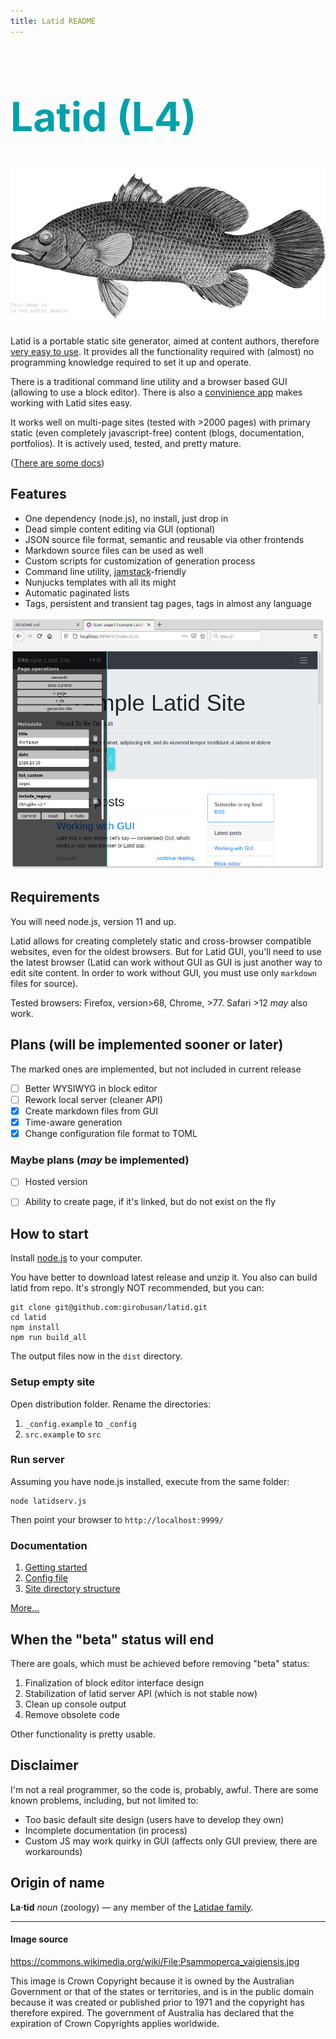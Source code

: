 ```yaml
---
title: Latid README
---
```

<span style='color:#00a1ab'>
<h1 style='font-size:4rem'> Latid (L4)</h1>
</span>

![Latid](docs/pix/readme_image.png)

Latid is a portable static site generator, aimed at content authors, 
therefore [very easy to use](docs/en/required_knowledge.md).  It provides all the functionality required with (almost) no programming knowledge required to set it up and operate.

There is a traditional command line utility and a browser based GUI (allowing to use a block editor). There is also a [convinience app](https://github.com/girobusan/latid-browser) makes working with Latid sites easy.

It works well on multi-page sites (tested with >2000 pages) with primary static (even completely javascript-free) content (blogs, documentation, portfolios). It is actively used, tested, and pretty mature.

([There are some docs](docs/en/index.md))

## Features

- One dependency (node.js), no install, just drop in
- Dead simple content editing via GUI (optional)
- JSON source file format, semantic and reusable via other frontends
- Markdown source files can be used as well
- Custom scripts for customization of generation process
- Command line utility, [jamstack](https://jamstack.org)-friendly
- Nunjucks templates with all its might
- Automatic paginated lists
- Tags, persistent and transient tag pages, tags in almost any language

![screenshot](docs/pix/readme_cover.png) 

## Requirements

You will need node.js, version 11 and up.

Latid allows for creating completely static and cross-browser compatible websites, even for the oldest browsers. But for Latid GUI, you'll need to use the latest browser (Latid can work without GUI as GUI is just another way to edit site content. In order to work without GUI, you must use only `markdown` files for source). 

Tested browsers: Firefox, version>68, Chrome, >77. Safari >12 _may_ also work. 

## Plans (will be implemented sooner or later)
The marked ones are implemented, but not included in current release

- [ ] Better WYSIWYG in block editor
- [ ] Rework local server (cleaner API)
- [X] Create markdown files from GUI
- [X] Time-aware generation 
- [X] Change configuration file format to TOML

### Maybe plans (_may_ be implemented)

- [ ] Hosted version 
- [ ] Ability to create page, if it's linked, but do not exist on the fly


## How to start 

Install [node.js](https://nodejs.org) to your computer.

You have better to download latest release and unzip it. You also can build
latid from repo. It's strongly NOT recommended, but you can:

    git clone git@github.com:girobusan/latid.git
    cd latid 
    npm install
    npm run build_all

The output files now in the `dist` directory.


### Setup empty site

Open distribution folder. Rename the directories:

1. `_config.example` to `_config`
2. `src.example` to `src`

### Run server

Assuming you have node.js installed, execute from the same folder:

    node latidserv.js

Then point your browser to `http://localhost:9999/` 

### Documentation

1. [Getting started](docs/en/gettingstarted.md)
2. [Config file](docs/en/settings_toml.md)
2. [Site directory structure](docs/en/site_directory_structure.md)

[More...](docs/en/index.md) 

## When the "beta" status will end

There are goals, which must be achieved before removing "beta" status:

1. Finalization of block editor interface design
2. Stabilization of latid server API (which is not stable now)
3. Clean up console output
4. Remove obsolete code

Other functionality is pretty usable. 

## Disclaimer

I'm not a real programmer, so the code is, probably, awful. There are some
known problems, including, but not limited to:

- Too basic default site design (users have to develop they own)
- Incomplete documentation (in process)
- Custom JS may work quirky in GUI (affects only GUI preview, there are workarounds)

## Origin of name
**La·tid**  *noun* (zoology) — any member of the 
[Latidae family](https://en.wikipedia.org/wiki/Latidae).

---
#### Image source

https://commons.wikimedia.org/wiki/File:Psammoperca_vaigiensis.jpg

This image is Crown Copyright because it is owned by the Australian Government 
or that of the states or territories, and is in the public domain because 
it was created or published prior to 1971 and the copyright has therefore 
expired. The government of Australia has declared that the expiration 
of Crown Copyrights applies worldwide.

